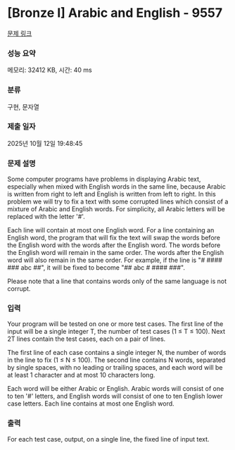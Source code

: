 # [Bronze I] Arabic and English - 9557 

[문제 링크](https://www.acmicpc.net/problem/9557) 

### 성능 요약

메모리: 32412 KB, 시간: 40 ms

### 분류

구현, 문자열

### 제출 일자

2025년 10월 12일 19:48:45

### 문제 설명

<p>Some computer programs have problems in displaying Arabic text, especially when mixed with English words in the same line, because Arabic is written from right to left and English is written from left to right. In this problem we will try to fix a text with some corrupted lines which consist of a mixture of Arabic and English words. For simplicity, all Arabic letters will be replaced with the letter '#'.</p>

<p>Each line will contain at most one English word. For a line containing an English word, the program that will fix the text will swap the words before the English word with the words after the English word. The words before the English word will remain in the same order. The words after the English word will also remain in the same order. For example, if the line is "# #### ### abc ##", it will be fixed to become "## abc # #### ###".</p>

<p>Please note that a line that contains words only of the same language is not corrupt.</p>

### 입력 

 <p>Your program will be tested on one or more test cases. The first line of the input will be a single integer T, the number of test cases (1 ≤ T ≤ 100). Next 2T lines contain the test cases, each on a pair of lines.</p>

<p>The first line of each case contains a single integer N, the number of words in the line to fix (1 ≤ N ≤ 100). The second line contains N words, separated by single spaces, with no leading or trailing spaces, and each word will be at least 1 character and at most 10 characters long.</p>

<p>Each word will be either Arabic or English. Arabic words will consist of one to ten '#' letters, and English words will consist of one to ten English lower case letters. Each line contains at most one English word.</p>

### 출력 

 <p>For each test case, output, on a single line, the fixed line of input text.</p>

